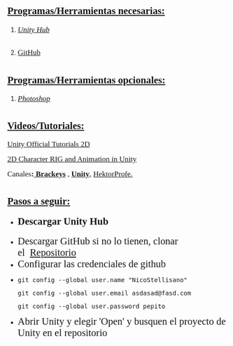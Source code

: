 <h1><span style="text-decoration: underline;"><span style="font-size: 17pt; font-family: 'arial black', 'avant garde';">Programas/Herramientas necesarias:</span></span></h1>
<ol>
<li>
<h6><span style="font-size: 13pt; font-family: 'book antiqua', palatino;"><a title="Unity Hub" href="https://public-cdn.cloud.unity3d.com/hub/prod/UnityHubSetup.exe" target="_blank">Unity Hub</a></span></h6>
</li>
<li><span style="font-size: 13pt; font-family: 'book antiqua', palatino;"><a title="GitHub" href="https://central.github.com/deployments/desktop/desktop/latest/win32" target="_blank">GitHub</a></span></li>
</ol>
<h1><span style="text-decoration: underline;"><span style="font-size: 17pt; font-family: 'arial black', 'avant garde';">Programas/Herramientas opcionales:</span></span></h1>
<ol>
<li>
<h6><span style="font-size: 13pt; font-family: 'book antiqua', palatino;"><a title="Photoshop" href="http://download2267.mediafire.com/nyrura3ucjeg/s6atddpus7wc1st/PS+CS6+By+IkerRodri.rar" target="_blank">Photoshop</a></span></h6>
</li>
</ol>
<h1><span style="text-decoration: underline;"><span style="font-size: 17pt; font-family: 'arial black', 'avant garde';">Videos/Tutoriales:</span></span></h1>
<p><span style="font-family: 'book antiqua', palatino; font-size: 13pt;"><a title="Unity Official Tutorials 2D" href="https://unity3d.com/es/learn/tutorials/s/2d-game-creation" target="_blank">Unity Official Tutorials 2D</a></span></p>
<p><span style="font-family: 'book antiqua', palatino; font-size: 13pt;"><a title="2D Character RIG and Animation in Unity" href="https://www.youtube.com/watch?v=vPgS6RsLIjk" target="_blank">2D Character RIG and Animation in Unity</a></span></p>
<p><span style="font-family: 'book antiqua', palatino; font-size: 13pt;">Canales<strong>:<a title="Brackeys" href="https://www.youtube.com/user/Brackeys" target="_blank">&nbsp;Brackeys</a></strong> ,&nbsp;<strong><a title="Unity" href="https://www.youtube.com/user/Unity3D" target="_blank">Unity</a></strong>,&nbsp;<a title="HektorProfe" href="https://www.youtube.com/user/Servorius/videos" target="_blank">HektorProfe.</a></span></p>
<h1><span style="text-decoration: underline;"><span style="font-size: 17pt; font-family: 'arial black', 'avant garde';">Pasos a seguir:</span></span></h1>
<ul>
<li>
<h4><span style="font-size: 17pt; font-family: 'book antiqua', palatino;">Descargar Unity Hub</span></h4>
</li>
<li><span style="font-size: 17pt; font-family: 'book antiqua', palatino;">Descargar GitHub si no lo tienen, clonar el&nbsp;&nbsp;<a title="Repositorio" href="https://github.com/NicoStellisano/MarioClone" target="_blank">Repositorio</a></span></li>
<li><span style="font-size: 17pt; font-family: 'book antiqua', palatino;">Configurar las credenciales de github&nbsp;</span></li>
<li>
<pre class="command-line"><span class="command">git config --global user.name "NicoStellisano"</span>
</pre>
<pre class="command-line"><span class="command">git config --global user.email asdasad@fasd.com</span>
</pre>
<pre class="command-line"><span class="command">git config --global user.password pepito</span>
</pre>
</li>
<li><span style="font-size: 17pt; font-family: 'book antiqua', palatino;">Abrir Unity y elegir 'Open' y busquen el proyecto de Unity en el repositorio</span></li>
</ul>
